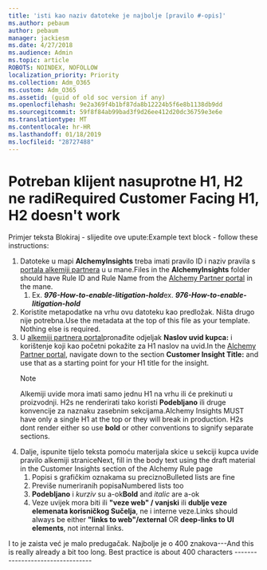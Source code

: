 ```yaml
---
title: 'isti kao naziv datoteke je najbolje [pravilo #-opis]'
ms.author: pebaum
author: pebaum
manager: jackiesm
ms.date: 4/27/2018
ms.audience: Admin
ms.topic: article
ROBOTS: NOINDEX, NOFOLLOW
localization_priority: Priority
ms.collection: Adm_O365
ms.custom: Adm_O365
ms.assetid: (guid of old soc version if any)
ms.openlocfilehash: 9e2a369f4b1bf87da8b12224b5f6e8b1138db9dd
ms.sourcegitcommit: 59f8f84ab99bad3f9d26ee412d20dc36759e3e6e
ms.translationtype: MT
ms.contentlocale: hr-HR
ms.lasthandoff: 01/18/2019
ms.locfileid: "28727488"
---
```

# <a name="required-customer-facing-h1-h2-doesnt-work"></a><span data-ttu-id="4bba8-102">Potreban klijent nasuprotne H1, H2 ne radi</span><span class="sxs-lookup"><span data-stu-id="4bba8-102">Required Customer Facing H1, H2 doesn't work</span></span>
<span data-ttu-id="4bba8-103">Primjer teksta Blokiraj - slijedite ove upute:</span><span class="sxs-lookup"><span data-stu-id="4bba8-103">Example text block - follow these instructions:</span></span>

1. <span data-ttu-id="4bba8-104">Datoteke u mapi **AlchemyInsights** treba imati pravilo ID i naziv pravila s [portala alkemiji partnera](https://alchemyportal.azurewebsites.net) u u mane.</span><span class="sxs-lookup"><span data-stu-id="4bba8-104">Files in the **AlchemyInsights** folder should have Rule ID and Rule Name from the [Alchemy Partner portal](https://alchemyportal.azurewebsites.net) in the mane.</span></span>
    1. <span data-ttu-id="4bba8-p101">Ex. ***976-How-to-enable-litigation-hold***</span><span class="sxs-lookup"><span data-stu-id="4bba8-p101">ex. ***976-How-to-enable-litigation-hold***</span></span>
1. <span data-ttu-id="4bba8-p102">Koristite metapodatke na vrhu ovu datoteku kao predložak. Ništa drugo nije potrebna.</span><span class="sxs-lookup"><span data-stu-id="4bba8-p102">Use the metadata at the top of this file as your template. Nothing else is required.</span></span>
1. <span data-ttu-id="4bba8-109">U [alkemiji partnera portal](https://alchemyportal.azurewebsites.net)pronađite odjeljak **Naslov uvid kupca:** i korištenje koji kao početni pokažite za H1 naslov na uvid.</span><span class="sxs-lookup"><span data-stu-id="4bba8-109">In the [Alchemy Partner portal](https://alchemyportal.azurewebsites.net), navigate down to the section **Customer Insight Title:** and use that as a starting point for your H1 title for the insight.</span></span> 
    > [!NOTE]
    > <span data-ttu-id="4bba8-p103">Alkemiji uvide mora imati samo jednu H1 na vrhu ili će prekinuti u proizvodnji. H2s ne renderirati tako koristi **Podebljano** ili druge konvencije za naznaku zasebnim sekcijama.</span><span class="sxs-lookup"><span data-stu-id="4bba8-p103">Alchemy Insights MUST have only a single H1 at the top or they will break in production. H2s dont render either so use **bold** or other conventions to signify separate sections.</span></span>
1. <span data-ttu-id="4bba8-112">Dalje, ispunite tijelo teksta pomoću materijala skice u sekciji kupca uvide pravilo alkemiji stranice</span><span class="sxs-lookup"><span data-stu-id="4bba8-112">Next, fill in the body text using the draft material in the Customer Insights section of the Alchemy Rule page</span></span>
    1. <span data-ttu-id="4bba8-113">Popisi s grafičkim oznakama su precizno</span><span class="sxs-lookup"><span data-stu-id="4bba8-113">Bulleted lists are fine</span></span>
    1. <span data-ttu-id="4bba8-114">Previše numeriranih popisa</span><span class="sxs-lookup"><span data-stu-id="4bba8-114">Numbered lists too</span></span>
    1. <span data-ttu-id="4bba8-115">**Podebljano** i *kurziv* su a-ok</span><span class="sxs-lookup"><span data-stu-id="4bba8-115">**Bold** and *italic* are a-ok</span></span>
    1. <span data-ttu-id="4bba8-116">Veze uvijek mora biti ili **"veze web" / vanjski** ili **dublje veze elemenata korisničkog Sučelja**, ne i interne veze.</span><span class="sxs-lookup"><span data-stu-id="4bba8-116">Links should always be either **"links to web"/external** OR **deep-links to UI elements**, not internal links.</span></span>

<span data-ttu-id="4bba8-p104">I to je zaista već je malo predugačak. Najbolje je o 400 znakova---</span><span class="sxs-lookup"><span data-stu-id="4bba8-p104">And this is really already a bit too long. Best practice is about 400 characters ---------------------------------</span></span>